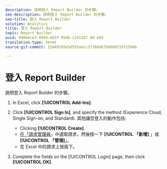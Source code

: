 ```yaml
---
description: 說明登入 Report Builder 的步驟。
seo-description: 說明登入 Report Builder 的步驟。
seo-title: 登入 Report Builder
solution: Analytics
title: 登入 Report Builder
topic: Report Builder
uuid: 94944ce3-499d-4d3f-954b-c241267 d4 e92
translation-type: tm+mt
source-git-commit: 15d49195e5d555adcc37366d679d6b971972504b

---
```



# 登入 Report Builder

說明登入 Report Builder 的步驟。

1. In Excel, click **[!UICONTROL Add-Ins]**.
1. Click **[!UICONTROL Sign In]**, and specify the method (Experience Cloud, Single Sign-on, and Standard). 其他讓您登入的動作包括:

   * Clicking **[!UICONTROL Create]**.
   * [在「請求管理員](../../../analyze/report-builder/manage-requests/r-arb-manage-requests.md)」中選取請求，然後按一下 **[!UICONTROL 「新增]** 」或 **[!UICONTROL 「管理]**」。
   * 在 Excel 中的請求上按兩下。

1. Complete the fields on the [!UICONTROL Login] page, then click **[!UICONTROL OK]**.

